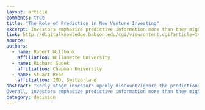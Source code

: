 ```yaml
---
layout: article
comments: true
title: "The Role of Prediction in New Venture Investing"
excerpt: Investors emphasize predictive information more than they might suppose, especially early in the selection process, but once a venture has moved through the funding process to due diligence and investment, non-predictive information is the key factor.
link: http://digitalknowledge.babson.edu/cgi/viewcontent.cgi?article=1490&context=fer
source: 
authors:
  - name: Robert Wiltbank
    affiliation: Willamette University
  - name: Richard Sudek
    affiliation: Chapman University
  - name: Stuart Read
    affiliation: IMD, Switzerland
abstract: "Early stage investors openly discount/ignore the predictions that entrepreneurs show in their business plans as they pitch to investors. At the same time, many predictions about the venture continue to anchor investor evaluations. However, investors’ use of predictive and non-predictive information varies based on their own approach to dealing with uncertainty, their own entrepreneurial experience, and the steps in the evaluation process (i.e. screening, due diligence, and funding). Evaluating data from more than 2,700 individual investor evaluations of 150 new ventures, we find that investors with more entrepreneurial experience are more effectual in how they approach the development of new ventures. We also find that investors grade their area of emphasis more stringently, i.e. those who weight predictive information grade it “tougher.”
Overall, investors emphasize predictive information more than they might suppose, especially early in the selection process, but once a venture has moved through the funding process to due diligence and investment, non-predictive information is the key factor."
category: decision
---
```

